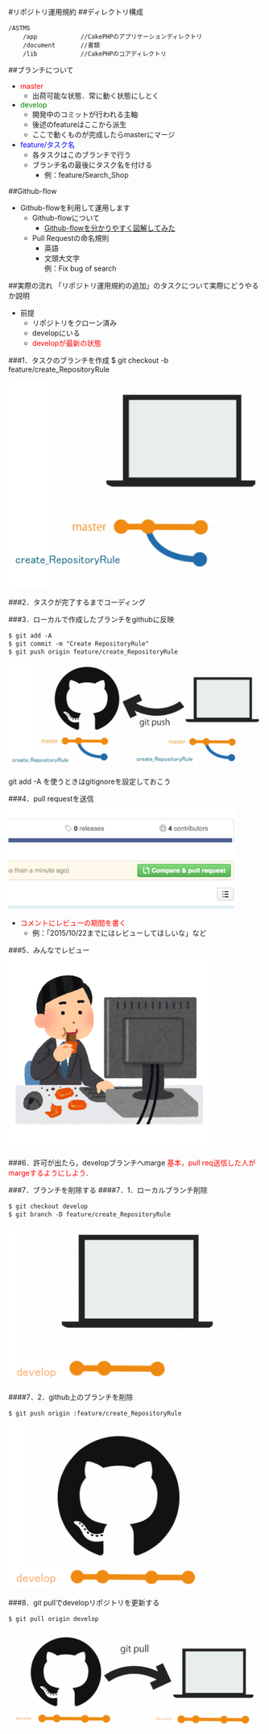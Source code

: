 #リポジトリ運用規約
##ディレクトリ構成
```
/ASTMS  
    /app            //CakePHPのアプリケーションディレクトリ
    /document       //書類
    /lib            //CakePHPのコアディレクトリ
```

##ブランチについて
* <span style="color:red">master</span>
	- 出荷可能な状態．常に動く状態にしとく
* <span style="color:green">develop</span>
	- 開発中のコミットが行われる主軸
	- 後述のfeatureはここから派生
	- ここで動くものが完成したらmasterにマージ
* <span style="color:blue">feature/タスク名</span>
	- 各タスクはこのブランチで行う
	- ブランチ名の最後にタスク名を付ける
		- 例：feature/Search_Shop

##Github-flow
* Github-flowを利用して運用します
	- Github-flowについて
		- [Github-flowを分かりやすく図解してみた](http://b.pyar.bz/blog/2014/01/22/github-flow/)
	- Pull Requestの命名規則
		- 英語
		- 文頭大文字  
		例：Fix bug of search

##実際の流れ
「リポジトリ運用規約の追加」のタスクについて実際にどうやるか説明  

* 前提
	- リポジトリをクローン済み
	- developにいる
	- <span style="color:red">developが最新の状態</span>

###1．タスクのブランチを作成
	$ git checkout -b feature/create_RepositoryRule
	
![flow1](./RepositoryRule_img/flow1.png "flow1")
	
###2．タスクが完了するまでコーディング

###3．ローカルで作成したブランチをgithubに反映
```
$ git add -A
$ git commit -m "Create RepositoryRule"
$ git push origin feature/create_RepositoryRule
```

 ![flow3](./RepositoryRule_img/flow3.png "flow3")
 
git add -A を使うときはgitignoreを設定しておこう

###4．pull requestを送信
 ![flow4](./RepositoryRule_img/flow4.png "flow4")

* <span style="color:red">コメントにレビューの期間を書く</span>
	- 例：「2015/10/22までにはレビューしてほしいな」など

###5．みんなでレビュー
 ![flow5](./RepositoryRule_img/flow5.png "flow5")

###6．許可が出たら，developブランチへmarge
<span style="color:red">基本，pull req送信した人がmargeするようにしよう．</span>

###7．ブランチを削除する
####7．1．ローカルブランチ削除
```
$ git checkout develop
$ git branch -D feature/create_RepositoryRule
```

 ![flow7_1](./RepositoryRule_img/flow7_1.png "flow7_1")

####7．2．github上のブランチを削除
```
$ git push origin :feature/create_RepositoryRule
```

 ![flow7_2](./RepositoryRule_img/flow7_2.png "flow7_2")

###8．git pullでdevelopリポジトリを更新する
```
$ git pull origin develop
```

 ![flow8](./RepositoryRule_img/flow8.png "flow8")